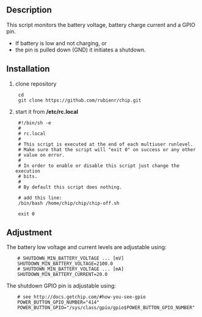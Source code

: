 ## Description 

This script monitors the battery voltage, battery charge current and a GPIO pin. 
+ If battery is low and not charging, or 
+ the pin is pulled down (GND) it initiates a shutdown.

## Installation

1. clone repository

        cd
        git clone https://github.com/rubienr/chip.git

2. start it from **/etc/rc.local**

        #!/bin/sh -e
        #
        # rc.local
        #
        # This script is executed at the end of each multiuser runlevel.
        # Make sure that the script will "exit 0" on success or any other
        # value on error.
        #
        # In order to enable or disable this script just change the execution
        # bits.
        #
        # By default this script does nothing.
        
        # add this line:
        /bin/bash /home/chip/chip/chip-off.sh
        
        exit 0

## Adjustment
The battery low voltage and current levels are adjustable using:

        # SHUTDOWN_MIN_BATTERY_VOLTAGE ... [mV]
        SHUTDOWN_MIN_BATTERY_VOLTAGE=2100.0
        # SHUTDOWN_MIN_BATTERY_VOLTAGE ... [mA]
        SHUTDOWN_MIN_BATTERY_CURRENT=20.0

The shutdown GPIO pin is adjustable using:

        # see http://docs.getchip.com/#how-you-see-gpio
        POWER_BUTTON_GPIO_NUMBER="414"
        POWER_BUTTON_GPIO="/sys/class/gpio/gpio$POWER_BUTTON_GPIO_NUMBER"
